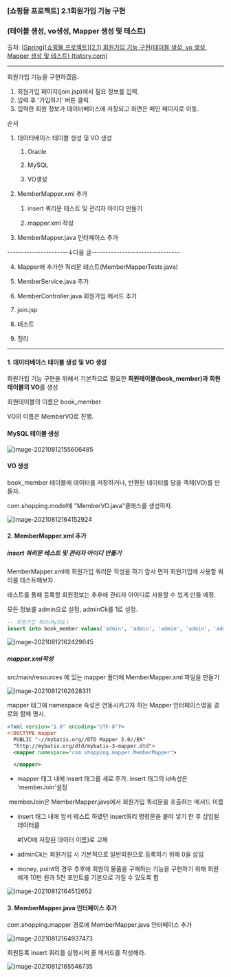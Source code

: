 ### [쇼핑몰 프로젝트] 2.1회원가입 기능 구현

###  (테이블 생성, vo생성, Mapper 생성 및 테스트)

출처: [[Spring\][쇼핑몰 프로젝트][2.1] 회원가입 기능 구현(테이블 생성, vo 생성, Mapper 생성 및 테스트) (tistory.com)](https://kimvampa.tistory.com/88?category=771727)

---

회원가입 기능을 구현하겠음. 

1. 회원가입 페이지(join.jsp)에서 필요 정보를 입력. 
2. 입력 후 '가입하기' 버튼 클릭.
3. 입력한 회원 정보가 데이터베이스에 저장되고 화면은 메인 페이지로 이동.



순서

1. 데이터베이스 테이블 생성 및 VO 생성
   1. Oracle

   2) MySQL

   3) VO생성

2. MemberMapper.xml 추가

   1) insert 쿼리문 테스트 및 관리자 아이디 만들기

   2) mapper.xml 작성

3. MemberMapper.java 인터페이스 추가

----------------------↓다음 글--------------------------------

4. Mapper에 추가한 쿼리문 테스트(MemberMapperTests.java)

5. MemberService.java 추가

6. MemberController.java 회원가입 메서드 추가

7. join.jsp

8. 테스트

9. 정리

----

#### 1. 데이터베이스 테이블 생성 및 VO 생성

회원가입 기능 구현을 위해서 기본적으로 필요한 **회원테이블(book_member)과 회원 테이블의 VO**를 생성

회원테이블의 이름은 book_member 

VO의 이름은 MemberVO로 진행.



#### MySQL 테이블 생성

![image-20210812155606485](C:\Users\user\AppData\Roaming\Typora\typora-user-images\image-20210812155606485.png)



#### VO 생성

book_member 테이블에 데이터를 저장하거나, 반환된 데이터를 담을 객체(VO)를 만들자. 

 com.shopping.model에 "MemberVO.java"클래스를 생성하자.

![image-20210812164152924](C:\Users\user\AppData\Roaming\Typora\typora-user-images\image-20210812164152924.png)

#### 2. MemberMapper.xml 추가

##### insert 쿼리문 테스트 및 관리자 아이디 만들기

 MemberMapper.xml에 회원가입 쿼리문 작성을 하기 앞서 먼저 회원가입에 사용할 쿼리를 테스트해보자.

테스트를 통해 등록할 회원정보는 추후에 관리자 아이디로 사용할 수 있게 만들 예정.

모든 정보를 admin으로 설정, adminCk를 1로 설정. 

```sql
-- 회원가입 쿼리(MySQL)
insert into book_member values('admin', 'admin', 'admin', 'admin', 'admin', 'admin', 'admin', 1, sysdate(), 1000000, 1000000);
```

![image-20210812162429645](C:\Users\user\AppData\Roaming\Typora\typora-user-images\image-20210812162429645.png)

##### mapper.xml작성

src/main/resources 에 있는 mapper 폴더에 MemberMapper.xml 파일을 만들기

![image-20210812162628311](C:\Users\user\AppData\Roaming\Typora\typora-user-images\image-20210812162628311.png)



mapper 태그에 namespace 속성은 연동시키고자 하는 Mapper 인터페이스명을 경로와 함께 명시. 

```xml
<?xml version="1.0" encoding="UTF-8"?>
<!DOCTYPE mapper
  PUBLIC "-//mybatis.org//DTD Mapper 3.0//EN"
  "http://mybatis.org/dtd/mybatis-3-mapper.dtd">
  <mapper namespace="com.shopping.mapper.MemberMapper">

  </mapper>
```

- mapper 태그 내에 insert 태그를 새로 추가.  insert 태그의 id속성은 'memberJoin'설정

​      memberJoin은 MemberMapper.java에서 회원가입 쿼리문을 호출하는 메서드 이름

* insert 태그 내에 앞서 테스트 하였던 insert쿼리 명령문을 붙여 넣기 한 후 삽입될 데이터를 

  #[VO에 저장된 데이터 이름}로 교체 

* adminCk는 회원가입 시 기본적으로 일반회원으로 등록하기 위해 0을 삽입

* money, point의 경우 추후에 회원이 물품을 구매하는 기능을 구현하기 위해 회원에게 10만 원과 5천 포인트를 기본으로 가질 수 있도록 함

![image-20210812164512652](C:\Users\user\AppData\Roaming\Typora\typora-user-images\image-20210812164512652.png)



#### 3. MemberMapper.java 인터페이스 추가

com.shopping.mapper 경로에 MemberMapper.java 인터페이스 추가 

![image-20210812164937473](C:\Users\user\AppData\Roaming\Typora\typora-user-images\image-20210812164937473.png)



회원등록 insert 쿼리를 실행시켜 줄 메서드를 작성해라. 

![image-20210812165546735](C:\Users\user\AppData\Roaming\Typora\typora-user-images\image-20210812165546735.png)

